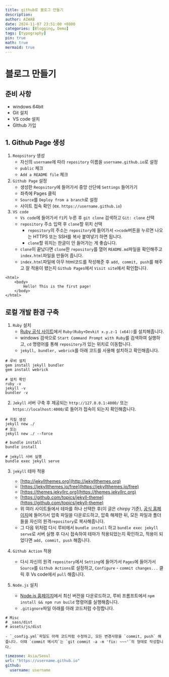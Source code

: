 ```yaml
---
title: github로 블로그 만들기
description: 
author: AIWAB
date: 2024-11-07 23:51:00 +0800
categories: [Blogging, Demo]
tags: [typography]
pin: true
math: true
mermaid: true
---
```


# 블로그 만들기

## 준비 사항

- windows 64bit
- Git 설치
- VS code 설치
- GIthub 가입

## 1. Github Page 생성

1. `Reopsitory` 생성
	- 자신의 `username`에 따라 `repository` 이름을 `username.github.io`로 설정
	- `public` 체크
	- `Add a README file` 체크
2. `Github Page` 설정
	- 생성한 `Reopsitory`에 들어가서 중앙 산단에 `Settings` 들어가기
	- 좌측에 Pages 클릭
	- `Source`를 `Deploy from a branch`로 설정
	- 사이트 접속 확인 (ex. `https://username.github.io`)
3. `VS code`
	- `Vs code`에 들어가서 `f1`키 누른 후 `git clone` 검색하고 `Git: clone` 선택
	- `repository` 주소 입력 후 `clone`할 위치 선택
		- `repository`의 주소는 `repository`에 들어가서 `<>code`버튼을 누르면 나오는 HTTPS 또는 SSH를 복사 붙여넣기 하면 됩니다.
		- `clone`할 위치는 한글이 안 들어가는 게 좋습니다.
	- `clone`이 끝났다면 `clone`한 `repository`를 열어 `README.md`파일을 확인해주고 `index.html`파일을 만들어 줍니다.
	- `index.html`파일에 아무 html코드를 작성해준 후 `add, commit, push`를 해주고 잘 적용이 됐는지 `Github Pages`에서 `Visit site`에서 확인합니다.
``` title:"ex.html"
<html>
	<body>
		Hello! This is the first page!
	</body>
</html>
```

## 로컬 개발 환경 구축

1. `Ruby` 설치
	- [Ruby 공식 사이트](https://rubyinstaller.org/downloads/)에서 `Ruby(Ruby+Devkit x.y.z-1 (x64))`를 설치해줍니다.
	- windows 검색으로 `Start Command Prompt with Ruby`를 검색하여 실행하고, `cd` 명령어를 통해 `repository`가 있는 위치로 이동합니다.
	- `jekyll, bundler, webrick`를 아래 코드를 사용해 설치하고 확인해줍니다.
``` title:"루비 설치 및 확인"
# 루비 설치
gem install jekyll bundler
gem install webrick

# 설치 확인
ruby -v
jekyll -v
bundler -v
```

2. `Jekyll` 서버 구축 후 제공되는 `http://127.0.0.1:4000/` 또는 `https://localhost:4000/`로 들어가 접속이 되는지 확인해줍니다.
``` title:"지킬 생성, bundle install, jekyll 서버 실행"
# 지킬 생성
jekyll new ./
# 또는
jekyll new ./ --force

# bundle install
bundle install

# jekyll 서버 실행
bundle exec jekyll serve
```

3. `jekyll` 테마 적용
	- [http://jekyllthemes.org](http://jekyllthemes.org)
	- [https://jekyllthemes.io/free](https://jekyllthemes.io/free)
	- [https://themes.jekyllrc.org](https://themes.jekyllrc.org)
	- [https://github.com/topics/jekyll-theme](https://github.com/topics/jekyll-theme)
	- 위 여러 사이트들에서 테마를 하나 선택한 후(이 글은 chirpy 기준), [공식 홈페이지](https://github.com/cotes2020/jekyll-theme-chirpy)에 들어가서 압축 파일을 다운로드하고, 압축 해제한 뒤, 모든 파일과 폴더들을 자신의 원격`repository`로 복사해줍니다.
	- 그 다음 위처럼 다시 루비에서 `bundle install` 하고 `bundle exec jekyll serve`로 서버 실행 후 다시 접속하여 테마가 적용되었는지 확인하고, 적용이 되었다면 `add, commit, push` 해줍니다.

4. `Github Action` 적용
	- 다시 자신의 원격 `repository`에서 `Setting`에 들어가서 `Pages`에 들어가서 `Source`를 `Github Actions`로 설정하고, `Configure` - `commit changes...` 클릭 후 Vs code에서 `pull` 해줍니다.

5. `Node.js` 설치
	- [Node.js 홈페이지](https://nodejs.org/en/)에서 최신 버전을 다운로드하고, 루비 프롬프트에서 `npm install && npm run build` 명령어를 실행해줍니다.
	- `.gitignore`파일 아래를 아래 코드처럼 수정합니다.
``` title:".gitignore 파일 하단 수정"
# Misc
# _sass/dist
# assets/js/dist
```

	- `_config.yml`파일도 아래 코드처럼 수정하고, 모든 변경사항을 `commit, push` 해줍니다. 이때 `commit 메시지`는 `git commit -a -m 'fix: ~~~'`의 형태로 작성합니다.
``` title:"_config.yml 파일 수정"
timezone: Asia/Seoul
url: "https://username.github.io"
github:
  username: username
```